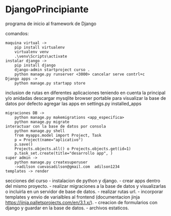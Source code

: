 # DjangoPrincipiante
programa de inicio al framework de Django

comandos: 

	maquina virtual -> 
		pip install virtualenv
		virtualenv venv
		.\venv\Scripts\activate
	instalar django -> 
		pip install django
		django-admin startproject curso .
		python manage.py runserver <3000> cancelar serve contrl+c
	Django apps -> 
		python manage.py startapp store
	
	
inclusion de rutas en diferentes aplicaciones teniendo en cuenta la principal y/o anidadas
descargar mysqlite browser portable para visualizar la base de datos por defecto
agregar las apps en settings.py installed_apps


	migraciones DB -> 
		python manage.py makemigrations <app_especifica>
		python manage.py migrate 
	interactuar con la base de datos por consola
		python manage.py shell  
		from myapps.model import Project, Task
		p = Project(name="aplicativo")
		p.save()
		Projects.objects.all() o Projects.objects.get(id=1)
		p.task_set.create(title="desarrollo app", )
	super admin -> 
		python manage.py createsuperuser 
		->adilson cuevasadilson@gmail.com  adilson1234
	templates -> render


secciones del curso 
	- instalacion de python y django.
	- crear apps dentro del mismo proyecto.
	- realizar migraciones a la base de datos y visualizarlas o incluirla en un servidor de base de datos.
	- realizar rutas url. 
	- incorporar templates y envio de varialbles al frontend (documentacion jinja https://jinja.palletsprojects.com/en/3.1.x/).
	- creacion de formularios con django y guardar en la base de datos.
	- archivos estaticos.
